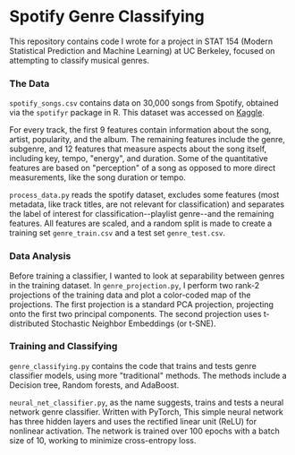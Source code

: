 # Spotify Genre Classifying
This repository contains code I wrote for a project in STAT 154 (Modern Statistical Prediction and Machine Learning) at UC Berkeley, focused on attempting to classify musical genres.


### The Data

`spotify_songs.csv` contains data on 30,000 songs from Spotify, obtained via the `spotifyr` package in R. This dataset was accessed on [Kaggle](https://www.kaggle.com/datasets/joebeachcapital/30000-spotify-songs). 

For every track, the first 9 features contain information about the song, artist, popularity, and the album. The remaining features include the genre, subgenre, and 12 features that measure aspects about the song itself, including key, tempo, "energy", and duration. Some of the quantitative features are based on "perception" of a song as opposed to more direct measurements, like the song duration or tempo.

`process_data.py` reads the spotify dataset, excludes some features (most metadata, like track titles, are not relevant for classification) and separates the label of interest for classification--playlist genre--and the remaining features. All features are scaled, and a random split is made to create a training set `genre_train.csv` and a test set `genre_test.csv`.

### Data Analysis

Before training a classifier, I wanted to look at separability between genres in the training dataset. In `genre_projection.py`, I perform two rank-2 projections of the training data and plot a color-coded map of the projections. The first projection is a standard PCA projection, projecting onto the first two principal components. The second projection uses t-distributed Stochastic Neighbor Embeddings (or t-SNE).

### Training and Classifying

`genre_classifying.py` contains the code that trains and tests genre classifier models, using more "traditional" methods. The methods include a Decision tree, Random forests, and AdaBoost. 

`neural_net_classifier.py`, as the name suggests, trains and tests a neural network genre classifier. Written with PyTorch, This simple neural network has three hidden layers and uses the rectified linear unit (ReLU) for nonlinear activation. The network is trained over 100 epochs with a batch size of 10, working to minimize cross-entropy loss.
